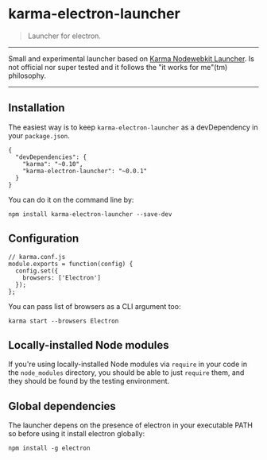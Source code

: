 # karma-electron-launcher

> Launcher for electron. 

---

Small and experimental launcher based on [Karma Nodewebkit Launcher](https://raw.githubusercontent.com/intelligentgolf/karma-nodewebkit-launcher). Is not official nor super tested and it follows the "it works for me"(tm) philosophy.

---

## Installation

The easiest way is to keep `karma-electron-launcher` as a devDependency in your `package.json`.


    {
      "devDependencies": {
        "karma": "~0.10",
        "karma-electron-launcher": "~0.0.1"
      }
    }


You can do it on the command line by:

    npm install karma-electron-launcher --save-dev

## Configuration

    // karma.conf.js
    module.exports = function(config) {
      config.set({
        browsers: ['Electron']
      });
    };


You can pass list of browsers as a CLI argument too:

    karma start --browsers Electron

## Locally-installed Node modules

If you're using locally-installed Node modules via `require` in your code in the `node_modules` directory, you should be able to just `require` them, and they should be found by the testing environment.
    
## Global dependencies

The launcher depens on the presence of electron in your executable PATH so before using it install electron globally:

	npm install -g electron
